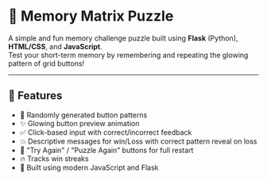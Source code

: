 # 🧠 Memory Matrix Puzzle

A simple and fun memory challenge puzzle built using **Flask** (Python), **HTML/CSS**, and **JavaScript**.  
Test your short-term memory by remembering and repeating the glowing pattern of grid buttons!

---

## 🚀 Features

- 🎲 Randomly generated button patterns
- ✨ Glowing button preview animation
- ✅ Click-based input with correct/incorrect feedback
- 💥 Descriptive messages for win/Loss with correct pattern reveal on loss
- 🔄 "Try Again" / "Puzzle Again" buttons for full restart
- 🔥 Tracks win streaks
- 🎯 Built using modern JavaScript and Flask
